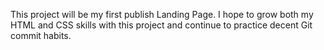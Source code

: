 This project will be my first publish Landing Page. 
I hope to grow both my HTML and CSS skills with this project and continue to practice decent Git commit habits. 